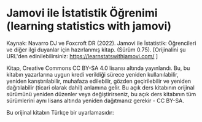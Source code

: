 # Jamovi ile İstatistik Öğrenimi (learning statistics with jamovi) 


Kaynak: Navarro DJ ve Foxcroft DR (2022). Jamovi ile İstatistik: Öğrencileri ve diğer ilgi duyanlar için hazırlanmış kitap. (Sürüm 0.75). [Orijinalini şu URL'den edinilebilirsiniz: https://learnstatswithjamovi.com/ ]



Kitap, Creative Commons CC BY-SA 4.0 lisansı altında yayınlandı. Bu, bu kitabın yazarlarına uygun kredi verildiği sürece yeniden kullanılabilir, yeniden karıştırılabilir, muhafaza edilebilir, gözden geçirilebilir ve yeniden dağıtılabilir (ticari olarak dahil) anlamına gelir. Bu açık ders kitabının orijinal sürümünü yeniden düzenler veya değiştirirseniz, bu açık ders kitabının tüm sürümlerini aynı lisans altında yeniden dağıtmanız gerekir - CC BY-SA.

Bu orijinal kitabın Türkçe bir uyarlamasıdır:



 
